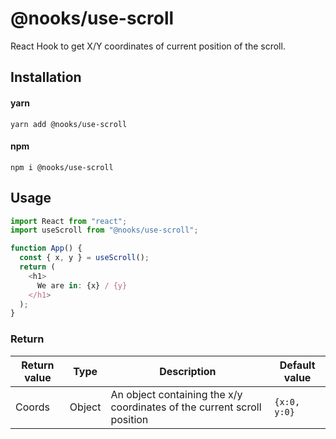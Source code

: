 # @nooks/use-scroll

React Hook to get X/Y coordinates of current position of the scroll.

## Installation

#### yarn

`yarn add @nooks/use-scroll`

#### npm

`npm i @nooks/use-scroll`

## Usage

```js
import React from "react";
import useScroll from "@nooks/use-scroll";

function App() {
  const { x, y } = useScroll();
  return (
    <h1>
      We are in: {x} / {y}
    </h1>
  );
}
```

### Return

| Return value | Type   | Description                                                             | Default value |
|--------------|--------|-------------------------------------------------------------------------|---------------|
| Coords       | Object | An object containing the x/y coordinates of the current scroll position | `{x:0, y:0}`  |
